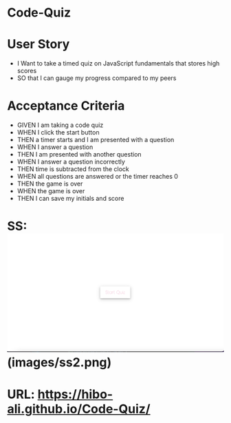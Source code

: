 # Code-Quiz

# User Story
* I Want to take a timed quiz on JavaScript fundamentals that stores high scores
* SO that I can gauge my progress compared to my peers

# Acceptance Criteria

* GIVEN I am taking a code quiz
* WHEN I click the start button
* THEN a timer starts and I am presented with a question
* WHEN I answer a question
* THEN I am presented with another question
* WHEN I answer a question incorrectly
* THEN time is subtracted from the clock
* WHEN all questions are answered or the timer reaches 0
* THEN the game is over
* WHEN the game is over
* THEN I can save my initials and score


# SS: ![](images/ss1.png)(images/ss2.png) 


# URL: https://hibo-ali.github.io/Code-Quiz/